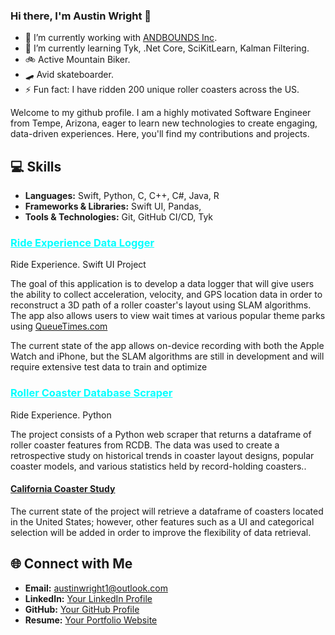 <!-- Header -->
### Hi there, I'm Austin Wright 👋
- 🔭 I’m currently working with [ANDBOUNDS Inc](https://andbounds.com).
- 🌱 I’m currently learning Tyk, .Net Core, SciKitLearn, Kalman Filtering.
- 🚲 Active Mountain Biker.
- 🛹 Avid skateboarder.
- ⚡ Fun fact: I have ridden 200 unique roller coasters across the US. 

Welcome to my github profile. I am a highly motivated Software Engineer from Tempe, Arizona, eager to learn new technologies to create engaging, data-driven experiences. Here, you'll find my contributions and projects. 

<!---Skills--->
## 💻 Skills
- **Languages:** Swift, Python, C, C++, C#, Java, R
- **Frameworks & Libraries:** Swift UI, Pandas, 
- **Tools & Technologies:** Git, GitHub CI/CD, Tyk

<!---Projects--->
### <a href="https://github.com/airtimeEnthusiast/Ride_Experience" style="color: aqua;">Ride Experience Data Logger</a>
Ride Experience. Swift UI Project

The goal of this application is to develop a data logger that will give users the ability to collect acceleration, velocity, and GPS location data in order to reconstruct a 3D path of a roller coaster's layout using SLAM algorithms. The app also allows users to view wait times at various popular theme parks using [QueueTimes.com](https://queue-times.com/pages/api) 

The current state of the app allows on-device recording with both the Apple Watch and iPhone, but the SLAM algorithms are still in development and will require extensive test data to train and optimize

### <a href="https://github.com/airtimeEnthusiast/RCDBScraper" style="color: aqua;">Roller Coaster Database Scraper</a>
Ride Experience. Python 

The project consists of a Python web scraper that returns a dataframe of roller coaster features from RCDB. The data was used to create a retrospective study on historical trends in coaster layout designs, popular coaster models, and various statistics held by record-holding coasters.. 
#### [California Coaster Study](https://wrightapps.shinyapps.io/TidyverseStudy)

The current state of the project will retrieve a dataframe of coasters located in the United States; however, other features such as a UI and categorical selection will be added in order to improve the flexibility of data retrieval. 

<!-- Connect with Me Section -->
## 🌐 Connect with Me

- **Email:** [austinwright1@outlook.com](mailto:austinwright1@outlook.com?subject=[GitHub]%20Source%20Han%20Sans)
- **LinkedIn:** [Your LinkedIn Profile](https://www.linkedin.com/in/austin-wright/)
- **GitHub:** [Your GitHub Profile](https://github.com/airtimeEnthusiast)
- **Resume:** [Your Portfolio Website](https://ransomnumber6.github.io/trevor_ransom/resume.html)


<!--
**airtimeEnthusiast/airtimeEnthusiast** is a ✨ _special_ ✨ repository because its `README.md` (this file) appears on your GitHub profile.

Here are some ideas to get you started:

- 🔭 I’m currently working on ...
- 🌱 I’m currently learning ...
- 👯 I’m looking to collaborate on ...
- 🤔 I’m looking for help with ...
- 💬 Ask me about ...
- 📫 How to reach me: ...
- 😄 Pronouns: ...
- ⚡ Fun fact: ...
-->
